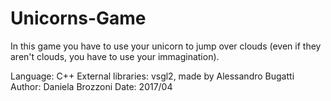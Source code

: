 # Unicorns-Game
In this game you have to use your unicorn to jump over clouds (even if they aren't clouds, you have to use your immagination). 

Language: C++
External libraries: vsgl2, made by Alessandro Bugatti
Author: Daniela Brozzoni
Date: 2017/04
